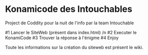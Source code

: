 # Konamicode des Intouchables
Project de Coddity pour la nuit de l'info par la team Intouchable 

#1 Lancer le SiteWeb (présent dans index.html) /n
#2 Executer le KonamiCode
#3 Trouver la réponse à l'énigme
#4 Enjoy

Toute les informations sur la création du siteweb est présent le wiki.
